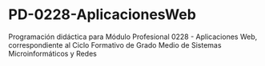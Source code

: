 # PD-0228-AplicacionesWeb

Programación didáctica para Módulo Profesional 0228 - Aplicaciones Web, correspondiente al Ciclo Formativo de Grado Medio de Sistemas Microinformáticos y Redes
